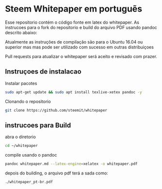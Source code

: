 # Steem Whitepaper em portuguẽs

Esse repositorio contém o código fonte em latex do whitepaper. 
As instrucoes para  o fork do repositorio e build do arquivo PDF usando pandoc descrito abaixo:

Atualmente as instruções de compilação são para o Ubuntu 16.04 ou superior mas mas pode ser utilizado com sucesso em outras distribuiçoes

Pull requests para atualizar o whitepaper será aceito e revisado com prazer.

## Instruçoes de instalacao

Instalar pacotes
```bash
sudo apt-get update && sudo apt install texlive-xetex pandoc -y
```

Clonando o repositorio
```bash
git clone https://github.com/steemit/whitepaper
```

## instrucoes para Build 

abra o diretorio
```bash
cd ~/whitepaper
```

compile usando o pandoc
```bash
pandoc whitepaper.md --latex-engine=xelatex -o whitepaper.pdf
```

depois do building, o arquivo pdf terá a sada como:
```bash
./whitepaper_pt-br.pdf
```
